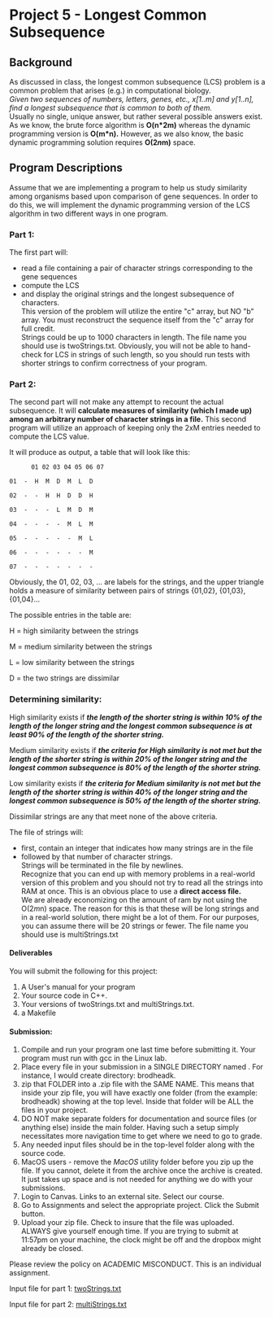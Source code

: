 # Project 5 - Longest Common Subsequence
## Background

As discussed in class, the longest common subsequence (LCS) problem is a common problem that arises (e.g.) in computational biology.  
*Given two sequences of numbers, letters, genes, etc., x[1..m] and y[1..n], find a longest subsequence that is common to both of them.*  
Usually no single, unique answer, but rather several possible answers exist. As we know, the brute force algorithm is **O(n*2m)** whereas the dynamic programming version is **O(m*n).** However, as we also know, the basic dynamic programming solution requires **O(2*n*m)** space.

## Program Descriptions

Assume that we are implementing a program to help us study similarity among organisms based upon comparison of gene sequences. In order to do this, we will implement the dynamic programming version of the LCS algorithm in two different ways in one program.
### Part 1:
The first part will:
- read a file containing a pair of character strings corresponding to the gene sequences 
- compute the LCS 
- and display the original strings and the longest subsequence of characters.  
This version of the problem will utilize the entire "c" array, but NO "b" array. You must reconstruct the sequence itself from the "c" array for full credit.  
Strings could be up to 1000 characters in length. The file name you should use is twoStrings.txt. 
Obviously, you will not be able to hand-check for LCS in strings of such length, so you should run tests with shorter strings to confirm correctness of your program.
### Part 2:

The second part will not make any attempt to recount the actual subsequence. It will **calculate measures of similarity (which I made up) among an arbitrary number of character strings in a file.** This second program will utilize an approach of keeping only the 2xM entries needed to compute the LCS value.

It will produce as output, a table that will look like this:
```
      01 02 03 04 05 06 07

01  -  H  M  D  M  L  D

02  -  -  H  H  D  D  H

03  -  -  -  L  M  D  M

04  -  -  -  -  M  L  M

05  -  -  -  -  -  M  L

06  -  -  -  -  -  -  M

07  -  -  -  -  -  -  -
```
Obviously, the 01, 02, 03, ... are labels for the strings, and the upper triangle holds a measure of similarity between pairs of strings {01,02}, {01,03}, {01,04}...

The possible entries in the table are:

H = high similarity between the strings

M = medium similarity between the strings

L = low similarity between the strings

D = the two strings are dissimilar

### Determining similarity:

High similarity exists if ***the length of the shorter string is within 10% of the length of the longer string and the longest common subsequence is at least 90% of the length of the shorter string.***

Medium similarity exists if ***the criteria for High similarity is not met but the length of the shorter string is within 20% of the longer string and the longest common subsequence is 80% of the length of the shorter string.***

Low similarity exists if ***the criteria for Medium similarity is not met but the length of the shorter string is within 40% of the longer string and the longest common subsequence is 50% of the length of the shorter string.***

Dissimilar strings are any that meet none of the above criteria.

The file of strings will: 
- first, contain an integer that indicates how many strings are in the file
- followed by that number of character strings.  
Strings will be terminated in the file by newlines.  
Recognize that you can end up with memory problems in a real-world version of this problem and you should not try to read all the strings into RAM at once. This is an obvious place to use a **direct access file.**  
We are already economizing on the amount of ram by not using the O(2*m*n) space. The reason for this is that these will be long strings and in a real-world solution, there might be a lot of them. For our purposes, you can assume there will be 20 strings or fewer. The file name you should use is multiStrings.txt

#### Deliverables

You will submit the following for this project:

1. A User's manual for your program
2. Your source code in C++.
3. Your versions of twoStrings.txt and multiStrings.txt.
4. a Makefile

#### Submission: 

1. Compile and run your program one last time before submitting it. Your program must run with gcc in the Linux lab.
2. Place every file in your submission in a SINGLE DIRECTORY named <last name><first initial>. For instance, I would create directory:  brodheadk.
3. zip that FOLDER into a .zip file with the SAME NAME. This means that inside your zip file, you will have exactly one folder (from the example: brodheadk) showing at the top level. Inside that folder will be ALL the files in your project.
4. DO NOT make separate folders for documentation and source files (or anything else) inside the main folder. Having such a setup simply necessitates more navigation time to get where we need to go to grade.
5. Any needed input files should be in the top-level folder along with the source code.
6. MacOS users - remove the _MacOS_ utility folder before you zip up the file. If you cannot, delete it from the archive once the archive is created. It just takes up space and is not needed for anything we do with your submissions.
7. Login to Canvas. Links to an external site. Select our course.
9. Go to Assignments and select the appropriate project. Click the Submit button.
10. Upload your zip file. Check to insure that the file was uploaded. ALWAYS give yourself enough time. If you are trying to submit at 11:57pm on your machine, the clock might be off and the dropbox might already be closed.

Please review the policy on ACADEMIC MISCONDUCT. This is an individual assignment.

Input file for part 1:
[twoStrings.txt](https://uwf.instructure.com/courses/38127/files/8791960?wrap=1)

Input file for part 2:
[multiStrings.txt](https://uwf.instructure.com/courses/38127/files/8791906?wrap=1)
